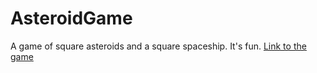 # AsteroidGame
 A game of square asteroids and a square spaceship. It's fun.
[Link to the game](http://cs1.ucc.ie/~cab2/AsteroidGame/asteroids.html)
